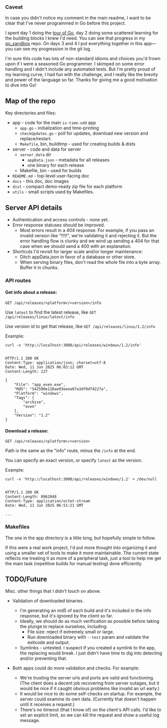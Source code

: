 ### Caveat

In case you didn't notice my comment in the main readme, I want to be clear that I've never programmed in Go before this project.

I spent day 1 doing the [tour of Go](https://go.dev/tour/list), day 2 doing some scattered learning for the building blocks I knew I'd need. You can see that progress in my [go_sandbox](https://github.com/joecullin/go_sandbox) repo. On days 3 and 4 I put everything together in this app—you can see my progression in the git log.

I'm sure this code has lots of non-standard idioms and choices you'd frown upon if I were a seasoned Go programmer. I skimped on some error handling and I didn't include any automated tests. But I'm pretty proud of my learning curve, I had fun with the challenge, and I really like the brevity and power of the language so far. Thanks for giving me a good motivation to dive into Go!

## Map of the repo

Key directories and files:

- app - code for the main `is-time-odd` app
  - `app.go` - initialization and time-printing
  - `checkUpdates.go` - poll for updates, download new version and replace/restart.
  - `Makefile`, bin, buildtmp - used for creating builds & dists
- server - code and data for server
  - `server_data` dir
    - `appData.json` - metadata for all releases
    - one binary for each release
  - Makefile, bin - used for builds
- `README.md` - top-level user-facing doc
- `docs` - this doc, doc images
- `dist` - compact demo-ready zip file for each platform
- `utils` - small scripts used by Makefiles.

## Server API details

- Authentication and access controls - none yet.
- Error response statuses should be improved.
    - Most errors result in a 404 response. For example, if you pass an invalid version like "!!!!!", we're validating it and rejecting it. But the error handling flow is clunky and we wind up sending a 404 for that case when we should send a 400 with an explanation.
- Shortcuts I'd revisit for larger scale and/or longer maintenance:
    - Ditch appData.json in favor of a database or other store.
    - When serving binary files, don't read the whole file into a byte array. Buffer it in chunks.


### API routes

#### Get info about a release:

`GET /api/releases/<platform>/<version>/info`

Use `latest` to find the latest release, like `GET /api/releases/linux/latest/info`

Use version id to get that release, like `GET /api/releases/linux/1.2/info`

Example:
```
curl -v 'http://localhost:3008/api/releases/windows/1.2/info'


HTTP/1.1 200 OK
Content-Type: application/json; charset=utf-8
Date: Wed, 11 Jun 2025 06:03:12 GMT
Content-Length: 127

{
    "File": "app_even.exe",
    "Md5": "542590e128ae93eeea07a3df0df4227a",
    "Platform": "windows",
    "Tags": [
        "archive",
        "even"
    ],
    "Version": "1.2"
}
```

#### Download a release:

`GET /api/releases/<platform>/<version>`

Path is the same as the "info" route, minus the `/info` at the end.

You can specify an exact version, or specify `latest` as the version.

Example:
```
curl -v 'http://localhost:3008/api/releases/windows/1.2' > /dev/null


HTTP/1.1 200 OK
Content-Length: 8962048
Content-Type: application/octet-stream
Date: Wed, 11 Jun 2025 06:51:21 GMT

...
```

### Makefiles

The one in the app directory is a little long, but hopefully simple to follow.

If this were a real work project, I'd put more thought into organizing it and using a smaller set of tools to make it more maintainable. The current state reflects me treating it as more of a peripheral task, just a tool to help me get the main task (repetitive builds for manual testing) done efficiently.

## TODO/Future

Misc. other things that I didn't touch on above.

- Validation of downloaded binaries.
    - I'm generating an md5 of each build and it's included in the info response, but it's ignored by the client so far.
    - Ideally, we should do as much verification as possible before taking the plunge to replace ourselves, including:
        - File size: reject if extremely small or large.
        - Run downloaded binary with `--test` param and validate the exitcode and output.
    - Symlinks - untested. I suspect if you created a symlink to the app, the replacing would break. I just didn't have time to dig into detecting and/or preventing that.

- Both apps could do more validation and checks. For example:
    - We're trusting the server urls and ports are valid and functioning. (The client does a decent job recovering from server outages, but it would be nice if it caught obvious problems like invalid an url early.)
    - It would be nice to do some self-checks on startup. For example, the server could examine its own data. (Currently that doesn't happen until it receives a request.)
    - There's no timeout (that I know of) on the client's API calls. I'd like to set an explicit limit, so we can kill the request and show a useful log message.